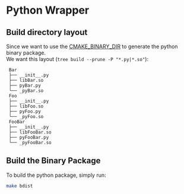 # Python Wrapper
## Build directory layout
Since we want to use the [CMAKE_BINARY_DIR](https://cmake.org/cmake/help/latest/variable/CMAKE_BINARY_DIR.html) 
to generate the python binary package.  
We want this layout (`tree build --prune -P "*.py|*.so"`):
```shell
 Bar
 ├── __init__.py
 ├── libBar.so
 ├── pyBar.py
 └── _pyBar.so
 Foo
 ├── __init__.py
 ├── libFoo.so
 ├── pyFoo.py
 └── _pyFoo.so
 FooBar
 ├── __init__.py
 ├── libFooBar.so
 ├── pyFooBar.py
 └── _pyFooBar.so
```

## Build the Binary Package
To build the python package, simply run:
```sh
make bdist
```

